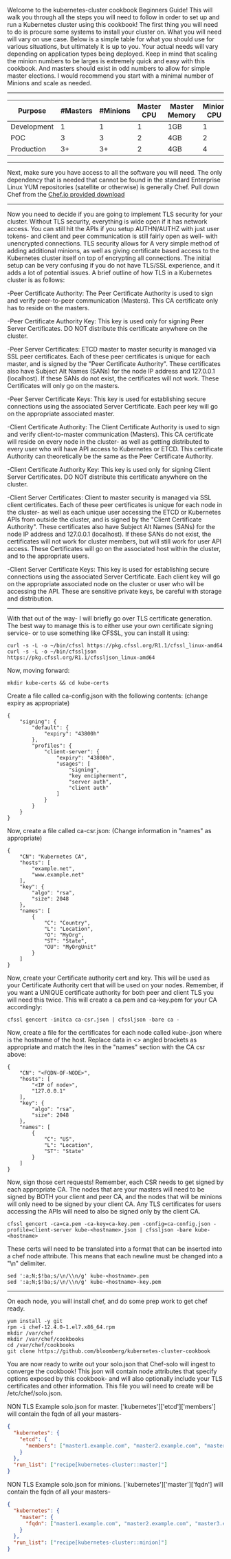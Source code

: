 Welcome to the kubernetes-cluster cookbook Beginners Guide! This will walk you through all the steps you will need to follow in order to set up and run a Kubernetes cluster using this cookbook! The first thing you will need to do is procure some systems to install your cluster on. What you will need will vary on use case. Below is a simple table for what you should use for various situations, but ultimately it is up to you. Your actual needs will vary depending on application types being deployed. Keep in mind that scaling the minion numbers to be larges is extremely quick and easy with this cookbook. And masters should exist in odd numbers to allow for simple master elections. I would recommend you start with a minimal number of Minions and scale as needed.

***
| Purpose  | #Masters  | #Minions  | Master CPU  | Master Memory  | Minion CPU  | Minion Memory  |
|---|---|---|---|---|---|---|
| Development  | 1  | 1  | 1  | 1GB | 1 | 1GB |
| POC  | 3  | 3  | 2  | 4GB  | 2  | 4GB  |
| Production  | 3+  | 3+  | 2  | 4GB  | 4  | 8GB  |
***

Next, make sure you have access to all the software you will need. The only dependency that is needed that cannot be found in the standard Enterprise Linux YUM repositories (satellite or otherwise) is generally Chef. Pull down Chef from the [Chef.io provided download](https://opscode-omnibus-packages.s3.amazonaws.com/el/7/x86_64/chef-12.4.0-1.el7.x86_64.rpm)

***

Now you need to decide if you are going to implement TLS security for your cluster. Without TLS security, everything is wide open if it has network access. You can still hit the APIs if you setup AUTHN/AUTHZ with just user tokens- and client and peer communication is still fairly open as well- with unencrypted connections. TLS security allows for A very simple method of adding additional minions, as well as giving certificate based access to the Kubernetes cluster itself on top of encrypting all connections. The initial setup can be very confusing if you do not have TLS/SSL experience, and it adds a lot of potential issues. A brief outline of how TLS in a Kubernetes cluster is as follows:

-Peer Certificate Authority: The Peer Certificate Authority is used to sign and verify peer-to-peer communication (Masters). This CA certificate only has to reside on the masters.

-Peer Certificate Authority Key: This key is used only for signing Peer Server Certificates. DO NOT distribute this certificate anywhere on the cluster.

-Peer Server Certificates: ETCD master to master security is managed via SSL peer certificates. Each of these peer certificates is unique for each master, and is signed by the "Peer Certificate Authority". These certificates also have Subject Alt Names (SANs) for the node IP address and 127.0.0.1 (localhost). If these SANs do not exist, the certificates will not work. These Certificates will only go on the masters.

-Peer Server Certificate Keys: This key is used for establishing secure connections using the associated Server Certificate. Each peer key will go on the appropriate associated master.

-Client Certificate Authority: The Client Certificate Authority is used to sign and verify client-to-master communication (Masters). This CA certificate will reside on every node in the cluster- as well as getting distributed to every user who will have API access to Kubernetes or ETCD. This certificate Authority can theoretically be the same as the Peer Certificate Authority.

-Client Certificate Authority Key: This key is used only for signing Client Server Certificates. DO NOT distribute this certificate anywhere on the cluster.

-Client Server Certificates: Client to master security is managed via SSL client certificates. Each of these peer certificates is unique for each node in the cluster- as well as each unique user accessing the ETCD or Kubernetes APIs from outside the cluster, and is signed by the "Client Certificate Authority". These certificates also have Subject Alt Names (SANs) for the node IP address and 127.0.0.1 (localhost). If these SANs do not exist, the certificates will not work for cluster members, but will still work for user API access. These Certificates will go on the associated host within the cluster, and to the appropriate users.

-Client Server Certificate Keys: This key is used for establishing secure connections using the associated Server Certificate. Each client key will go on the appropriate associated node on the cluster or user who will be accessing the API. These are sensitive private keys, be careful with storage and distribution.

***

With that out of the way- I will briefly go over TLS certificate generation. The best way to manage this is to either use your own certificate signing service- or to use something like CFSSL, you can install it using:

    curl -s -L -o ~/bin/cfssl https://pkg.cfssl.org/R1.1/cfssl_linux-amd64
    curl -s -L -o ~/bin/cfssljson https://pkg.cfssl.org/R1.1/cfssljson_linux-amd64

Now, moving forward:

    mkdir kube-certs && cd kube-certs

Create a file called ca-config.json with the following contents: (change expiry as appropriate)

    {
        "signing": {
            "default": {
                "expiry": "43800h"
            },
            "profiles": {
                "client-server": {
                    "expiry": "43800h",
                    "usages": [
                        "signing",
                        "key encipherment",
                        "server auth",
                        "client auth"
                    ]
                }
            }
        }
    }

Now, create a file called ca-csr.json: (Change information in "names" as appropriate)

    {
        "CN": "Kubernetes CA",
        "hosts": [
            "example.net",
            "www.example.net"
        ],
        "key": {
            "algo": "rsa",
            "size": 2048
        },
        "names": [
            {
                "C": "Country",
                "L": "Location",
                "O": "MyOrg",
                "ST": "State",
                "OU": "MyOrgUnit"
            }
        ]
    }

Now, create your Certificate authority cert and key. This will be used as your Certificate Authority cert that will be used on your nodes. Remember, if you want a UNIQUE certificate authority for both peer and client TLS you will need this twice. This will create a ca.pem and ca-key.pem for your CA accordingly:

    cfssl gencert -initca ca-csr.json | cfssljson -bare ca -

Now, create a file for the certificates for each node called kube-<hostname>.json where <hostname> is the hostname of the host. Replace data in <> angled brackets as appropriate and match the ites in the "names" section with the CA csr above:

    {
        "CN": "<FQDN-OF-NODE>",
        "hosts": [
            "<IP of node>",
            "127.0.0.1"
        ],
        "key": {
            "algo": "rsa",
            "size": 2048
        },
        "names": [
            {
                "C": "US",
                "L": "Location",
                "ST": "State"
            }
        ]
    }

Now, sign those cert requests! Remember, each CSR needs to get signed by each appropriate CA. The nodes that are your masters will need to be signed by BOTH your client and peer CA, and the nodes that will be minions will only need to be signed by your client CA. Any TLS certificates for users accessing the APIs will need to also be signed only by the client CA.

    cfssl gencert -ca=ca.pem -ca-key=ca-key.pem -config=ca-config.json -profile=client-server kube-<hostname>.json | cfssljson -bare kube-<hostname>

These certs will need to be translated into a format that can be inserted into a chef node attribute. This means that each newline must be changed into a "\n" delimiter.

    sed ':a;N;$!ba;s/\n/\\n/g' kube-<hostname>.pem
    sed ':a;N;$!ba;s/\n/\\n/g' kube-<hostname>-key.pem

***

On each node, you will install chef, and do some prep work to get chef ready.

    yum install -y git
    rpm -i chef-12.4.0-1.el7.x86_64.rpm
    mkdir /var/chef
    mkdir /var/chef/cookbooks
    cd /var/chef/cookbooks
    git clone https://github.com/bloomberg/kubernetes-cluster-cookbook

You are now ready to write out your solo.json that Chef-solo will ingest to converge the cookbook! This json will contain node attributes that specify options exposed by this cookbook- and will also optionally include your TLS certificates and other information. This file you will need to create will be /etc/chef/solo.json.

NON TLS Example solo.json for master. ['kubernetes']['etcd']['members'] will contain the fqdn of all your masters- 
```json
{
  "kubernetes": {
    "etcd": {
      "members": ["master1.example.com", "master2.example.com", "master3.example.com"]
    }
  },
  "run_list": ["recipe[kubernetes-cluster::master]"]
}
```

NON TLS Example solo.json for minions. ['kubernetes']['master']['fqdn'] will contain the fqdn of all your masters- 
```json
{
  "kubernetes": {
    "master": {
      "fqdn": ["master1.example.com", "master2.example.com", "master3.example.com"]
    }
  },
  "run_list": ["recipe[kubernetes-cluster::minion]"]
}
```